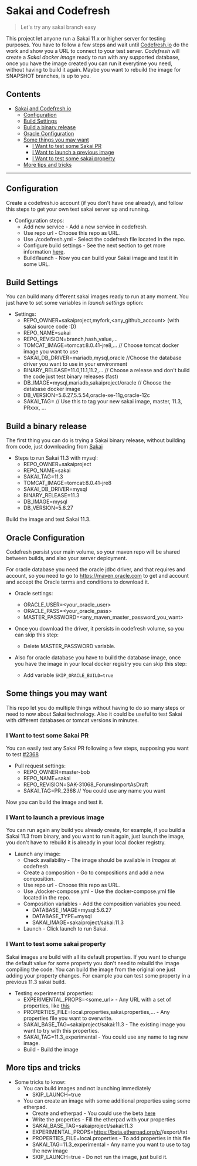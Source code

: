 # Sakai and Codefresh

> Let's try any sakai branch easy
 
This project let anyone run a Sakai 11.x or higher server for testing purposes.
You have to follow a few steps and wait until [Codefresh.io](http://codefresh.io/) do the work and show you a URL to connect to your test server.
_Codefresh_ will create a _Sakai docker image_ ready to run with any supported database, once you have the image created you can run it everytime you need, without having to build it again. Maybe you want to rebuild the image for SNAPSHOT branches, is up to you.

## Contents

- [Sakai and Codefresh.io](#sakai-and-codefresh)
	- [Configuration](#configuration)
	- [Build Settings](#build-settings)
	- [Build a binary release](#build-a-binary-release)
	- [Oracle Configuration](#oracle-configuration)
	- [Some things you may want](#some-things-you-may-want)
		- [I Want to test some Sakai PR](#i-want-to-test-some-sakai-pr)
		- [I Want to launch a previous image](#i-want-to-launch-a-previous-image)
		- [I Want to test some sakai property](#i-want-to-test-some-sakai-property)
	- [More tips and tricks](#more-tips-and-tricks)
- - -

## Configuration

Create a codefresh.io account (if you don't have one already), and follow this steps to get your own test sakai server up and running.

* Configuration steps:
	* Add new service - Add a new service in codefresh. 
	* Use repo url - Choose this repo as URL.
	* Use ./codefresh.yml - Select the codefresh file located in the repo.
	* Configure build settings - See the next section to get more information [here](#build-settings).
	* Build/launch - Now you can build your Sakai image and test it in some URL.

## Build Settings

You can build many different sakai images ready to run at any moment. You just have to set some variables in *launch settings* option:

* Settings:
	* REPO_OWNER=sakaiproject,myfork,<any_github_account> (with sakai source code :D)
	* REPO_NAME=sakai
	* REPO_REVISION=branch,hash_value,...
	* TOMCAT_IMAGE=tomcat:8.0.41-jre8,... // Choose tomcat docker image you want to use
	* SAKAI_DB_DRIVER=mariadb,mysql,oracle //Choose the database driver you want to use in your environment
	* BINARY_RELEASE=11.0,11.1,11.2,... // Choose a release and don't build the code just test binary releases (fast)
	* DB_IMAGE=mysql,mariadb,sakaiproject/oracle // Choose the database docker image
	* DB_VERSION=5.6.27,5.5.54,oracle-xe-11g,oracle-12c
	* SAKAI_TAG=<anystring> // Use this to tag your new sakai image, master, 11.3, PRxxx, ...

## Build a binary release

The first thing you can do is trying a Sakai binary release, without building from code, just downloading from [Sakai](https://www.sakaiproject.org/download-sakai)

* Steps to run Sakai 11.3 with mysql:
	* REPO_OWNER=sakaiproject
	* REPO_NAME=sakai
	* SAKAI_TAG=11.3
	* TOMCAT_IMAGE=tomcat:8.0.41-jre8
	* SAKAI_DB_DRIVER=mysql
	* BINARY_RELEASE=11.3
	* DB_IMAGE=mysql
	* DB_VERSION=5.6.27

Build the image and test Sakai 11.3.

## Oracle Configuration

Codefresh persist your main volume, so your maven repo will be shared between builds, and also your server deployment.
	
For oracle database you need the oracle jdbc driver, and that requires and account, so you need to go to https://maven.oracle.com to get and account and accept the Oracle terms and conditions to download it.

* Oracle settings:
	* ORACLE_USER=<your_oracle_user>
	* ORACLE_PASS=<your_oracle_pass>
	* MASTER_PASSWORD=<any_maven_master_password_you_want>

* Once you download the driver, it persists in codefresh volume, so you can skip this step:
	* Delete MASTER_PASSWORD variable.
* Also for oracle database you have to build the database image, once you have the image in your local docker registry you can skip this step:
	* Add variable `SKIP_ORACLE_BUILD=true`

## Some things you may want

This repo let you do multiple things without having to do so many steps or need to now about Sakai technology. Also it could be useful to test Sakai with different databases or tomcat versions in minutes. 

### I Want to test some Sakai PR

You can easily test any Sakai PR following a few steps, supposing you want to test [#2368](https://github.com/sakaiproject/sakai/pull/2368)

* Pull request settings:
	* REPO_OWNER=master-bob
	* REPO_NAME=sakai
	* REPO_REVISION=SAK-31068_ForumsImportAsDraft
	* SAKAI_TAG=PR_2368 // You could use any name you want
	
Now you can build the image and test it.

### I Want to launch a previous image

You can run again any build you already create, for example, if you build a Sakai 11.3 from binary, and you want to run it again, just launch the image, you don't have to rebuild it is already in your local docker registry.

* Launch any image:
	* Check availability - The image should be available in _Images_ at codefresh.
	* Create a composition - Go to compositions and add a new composition.
	* Use repo url - Choose this repo as URL.
	* Use ./docker-compose.yml - Use the docker-compose.yml file located in the repo.
	* Composition variables - Add the composition variables you need.
		* DATABASE_IMAGE=mysql:5.6.27
		* DATABASE_TYPE=mysql
		* SAKAI_IMAGE=sakaiproject/sakai:11.3
	* Launch - Click launch to run Sakai. 

### I Want to test some sakai property

Sakai images are build with all its default properties. If you want to change the default value for some property you don't need to rebuild the image compiling the code. You can build the image from the original one just adding your property changes.
For example you can test some property in a previous 11.3 sakai build.

* Testing experimental properties:
	- EXPERIMENTAL_PROPS=<some_url> - Any URL with a set of properties, like [this](https://raw.githubusercontent.com/sakaiproject/nightly-config/master/experimental.properties)
	- PROPERTIES_FILE=local.properties,sakai.properties,... - Any properties file you want to overwrite.
	- SAKAI_BASE_TAG=sakaiproject/sakai:11.3 - The existing image you want to try with this properties. 
	- SAKAI_TAG=11.3_experimental - You could use any name to tag new image. 
	- Build - Build the image

## More tips and tricks

* Some tricks to know:
	* You can build images and not launching immediately
		* SKIP_LAUNCH=true
	* You can create an image with some additional properties using some etherpad.
		* Create and etherpad - You could use the beta [here](https://beta.etherpad.org/)
		* Write the properties - Fill the etherpad with your properties
		* SAKAI_BASE_TAG=sakaiproject/sakai:11.3
		* EXPERIMENTAL_PROPS=https://beta.etherpad.org/p/<your-etherpad-name>/export/txt
		* PROPERTIES_FILE=local.properties - To add properties in this file
		* SAKAI_TAG=11.3_experimental - Any name you want to use to tag the new image
		* SKIP_LAUNCH=true - Do not run the image, just build it.

